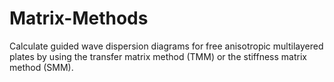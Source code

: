 # Matrix-Methods
Calculate guided wave dispersion diagrams for free anisotropic multilayered plates by using the transfer matrix method (TMM) or the stiffness matrix method (SMM).
